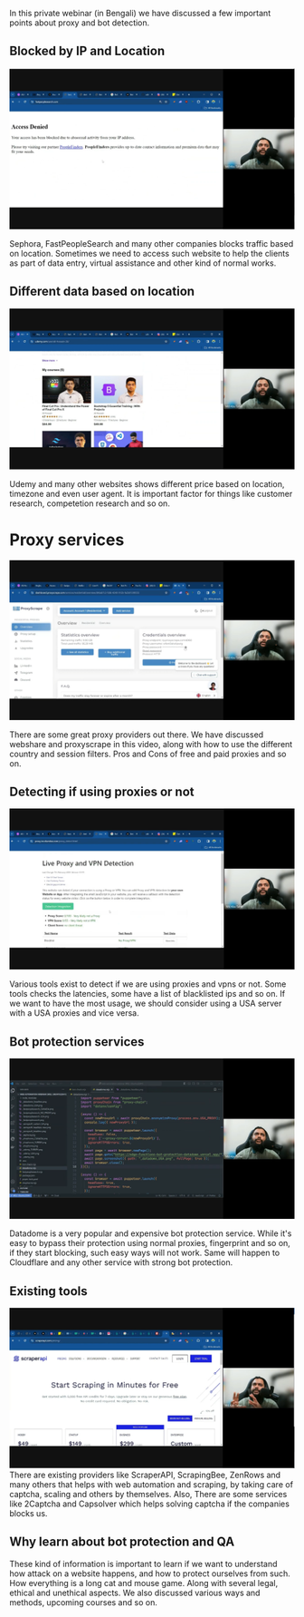 In this private webinar (in Bengali) we have discussed a few important points about proxy and bot detection.

## Blocked by IP and Location

<img src="assets/Screenshot-2024-02-26-113138.png" alt="Sephora and FastPeopleSearch"/>

Sephora, FastPeopleSearch and many other companies blocks traffic based on location. Sometimes we need to access such website to help the clients as part of data entry, virtual assistance and other kind of normal works.

## Different data based on location

<img src="assets/Screenshot-2024-02-26-113550.png" alt="Udemy and other sites"/>

Udemy and many other websites shows different price based on location, timezone and even user agent. It is important factor for things like customer research, competetion research and so on.

# Proxy services

![proxyshare](assets/proxyshare.png)

There are some great proxy providers out there. We have discussed webshare and proxyscrape in this video, along with how to use the different country and session filters. Pros and Cons of free and paid proxies and so on.

## Detecting if using proxies or not

<img src="assets/Screenshot 2024-02-26 113933.png" alt="Live Proxy and VPN Detection"/>

Various tools exist to detect if we are using proxies and vpns or not. Some tools checks the latencies, some have a list of blacklisted ips and so on. If we want to have the most usage, we should consider using a USA server with a USA proxies and vice versa.

## Bot protection services

![datadome](assets/datadome.png)

Datadome is a very popular and expensive bot protection service. While it's easy to bypass their protection using normal proxies, fingerprint and so on, if they start blocking, such easy ways will not work. Same will happen to Cloudflare and any other service with strong bot protection.

## Existing tools

![scraperapi](assets/scraperapi.png)
There are existing providers like ScraperAPI, ScrapingBee, ZenRows and many others that helps with web automation and scraping, by taking care of captcha, scaling and others by themselves. Also, There are some services like 2Captcha and Capsolver which helps solving captcha if the companies blocks us.

## Why learn about bot protection and QA

These kind of information is important to learn if we want to understand how attack on a website happens, and how to protect ourselves from such. How everything is a long cat and mouse game. Along with several legal, ethical and unethical aspects. We also discussed various ways and methods, upcoming courses and so on.